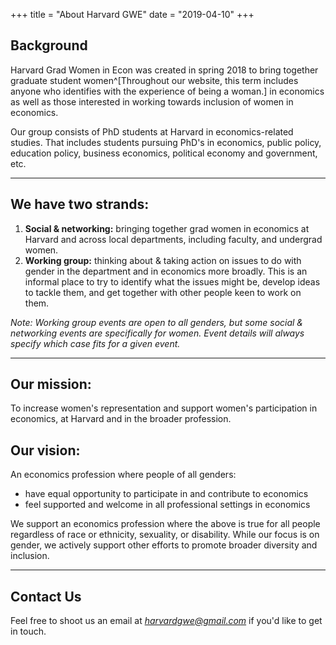 +++
title = "About Harvard GWE"
date = "2019-04-10"
+++

## Background

Harvard Grad Women in Econ was created in spring 2018 to bring together graduate student women^[Throughout our website, this term includes anyone who identifies with the experience of being a woman.] in economics as well as those interested in working towards inclusion of women in economics.

Our group consists of PhD students at Harvard in economics-related studies. That includes students pursuing PhD's in economics, public policy, education policy, business economics, political economy and government, etc.  

---

## We have two strands:

1. **Social & networking:**  bringing together grad women in economics at Harvard and across local departments, including faculty, and undergrad women. 
2. **Working group:** thinking about & taking action on issues to do with gender in the department and in economics more broadly. This is an informal place to try to identify what the issues might be, develop ideas to tackle them, and get together with other people keen to work on them. 

*Note: Working group events are open to all genders, but some social & networking events are specifically for women. Event details will always specify which case fits for a given event.*

---

## Our mission:

To increase women's representation and support women's participation in economics, at Harvard and in the broader profession.

## Our vision:

An economics profession where people of all genders:

- have equal opportunity to participate in and contribute to economics 
- feel supported and welcome in all professional settings in economics

We support an economics profession where the above is true for all people regardless of race or ethnicity, sexuality, or disability. While our focus is on gender, we actively support other efforts to promote broader diversity and inclusion.

---

## Contact Us

Feel free to shoot us an email at *harvardgwe@gmail.com* if you'd like to get in touch.
